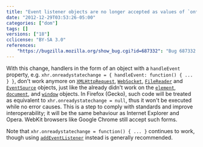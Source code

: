 ```yaml
---
title: "Event listener objects are no longer accepted as values of `on*` properties on `XMLHttpRequest`, `FileReader`, `WebSocket`, and `EventSource` objects"
date: "2012-12-29T03:53:26-05:00"
categories: ["dom"]
tags: []
versions: ["18"]
cclicense: "BY-SA 3.0"
references:
    "https://bugzilla.mozilla.org/show_bug.cgi?id=687332": "Bug 687332 – Move various onfoo event listeners off of DOM objects and into event listener managers"
---
```

With this change, handlers in the form of an object with a `handleEvent` property, e.g. `xhr.onreadystatechange = { handleEvent: function() { ... } }`, don't work anymore on [`XMLHttpRequest`](https://developer.mozilla.org/en-US/docs/Web/API/XMLHttpRequest), [`WebSocket`](https://developer.mozilla.org/en-US/docs/Web/API/WebSocket), [`FileReader`](https://developer.mozilla.org/en-US/docs/Web/API/FileReader) and [`EventSource`](https://developer.mozilla.org/en-US/docs/Web/API/EventSource) objects, just like the already didn't work on the [`element`](https://developer.mozilla.org/en-US/docs/Web/API/element), [`document`](https://developer.mozilla.org/en-US/docs/Web/API/document), and [`window`](https://developer.mozilla.org/en-US/docs/Web/API/window) objects. In Firefox (Gecko), such code will be treated as equivalent to `xhr.onreadystatechange = null`, thus it won't be executed while no error causes. This is a step to comply with standards and improve interoperability; it will be the same behaviour as Internet Explorer and Opera. WebKit browsers like Google Chrome still accept such forms.

Note that `xhr.onreadystatechange = function() { ... }` continues to work, though using [`addEventListener`](https://developer.mozilla.org/en-US/docs/Web/API/EventTarget.addEventListener) instead is generally recommended.
